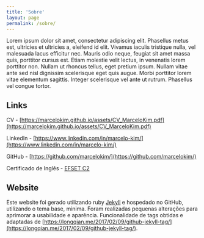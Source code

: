 ```yaml
---
title: 'Sobre'
layout: page
permalink: /sobre/
---
```

Lorem ipsum dolor sit amet, consectetur adipiscing elit. Phasellus metus est, ultricies et ultricies a, eleifend id elit. Vivamus iaculis tristique nulla, vel malesuada lacus efficitur nec. Mauris odio neque, feugiat sit amet massa quis, porttitor cursus est. Etiam molestie velit lectus, in venenatis lorem porttitor non. Nullam ut rhoncus tellus, eget pretium ipsum. Nullam vitae ante sed nisl dignissim scelerisque eget quis augue. Morbi porttitor lorem vitae elementum sagittis. Integer scelerisque vel ante ut rutrum. Phasellus vel congue tortor.


<h2>Links</h2>

CV -  [https://marcelokim.github.io/assets/CV_MarceloKim.pdf](https://marcelokim.github.io/assets/CV_MarceloKim.pdf)

LinkedIn - [https://www.linkedin.com/in/marcelo-kim/](https://www.linkedin.com/in/marcelo-kim/)

GitHub - [https://github.com/marcelokim/](https://github.com/marcelokim/)

Certificado de Inglês - [EFSET C2](https://marcelokim.github.io/assets/EF%20SET%20Certificate.pdf)

<h2>Website</h2>

Este website foi gerado utilizando ruby [Jekyll](https://github.com/jekyll/minima/) e hospedado no GitHub, utilizando o tema base, minima.
Foram realizadas pequenas alterações para aprimorar a usabilidade e aparência.
Funcionalidade de tags obtidas e adaptadas de [https://longqian.me/2017/02/09/github-jekyll-tag/](https://longqian.me/2017/02/09/github-jekyll-tag/).
